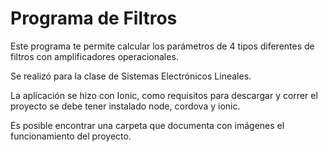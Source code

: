 # Programa de Filtros

Este programa te permite calcular los parámetros de 4
tipos diferentes de filtros con amplificadores operacionales.

Se realizó para la clase de Sistemas Electrónicos Lineales.

La aplicación se hizo con Ionic, como requisitos para descargar
y correr el proyecto se debe tener instalado node, cordova y
ionic.

Es posible encontrar una carpeta que documenta con imágenes el
funcionamiento del proyecto.
